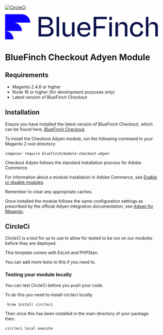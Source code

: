 [![CircleCI](https://dl.circleci.com/status-badge/img/gh/bluefinchcommerce/module-checkout-adyen/tree/main.svg?style=svg&circle-token=CCIPRJ_Cmqt1nhoUVKpy4YUYkmPE8_a696d6ac2b4c7f9d57979c25a35167a4be7c14dc)](https://dl.circleci.com/status-badge/redirect/gh/bluefinchcommerce/module-checkout-adyen/tree/main)

![Checkout Powered by BlueFinch](./assets/logo.svg)

# BlueFinch Checkout Adyen Module

## Requirements

- Magento 2.4.6 or higher
- Node 16 or higher (for development purposes only)
- Latest version of BlueFinch Checkout

## Installation

Ensure you have installed the latest version of BlueFinch Checkout, which can be found here, [BlueFinch Checkout](https://github.com/bluefinchcommerce/module-checkout).

To install the Checkout Adyen module, run the following command in your Magento 2 root directory:

``` composer require bluefinch/module-checkout-adyen ```

Checkout Adyen follows the standard installation process for Adobe Commerce.

For information about a module installation in Adobe Commerce, see [Enable or disable modules](https://experienceleague.adobe.com/en/docs/commerce-operations/installation-guide/tutorials/manage-modules).

Remember to clear any appropriate caches.

Once installed the module follows the same configuration settings as prescribed by the official Adyen integration documentation, see [Adyen for Magento](https://docs.adyen.com/plugins/adobe-commerce/).

## CircleCi

CircleCi is a tool for us to use to allow for tested to be run on our modules before they are deployed.

This template comes with EsLint and PHPStan.

You can add more tests to this if you need to.


### Testing your module locally

You can test CircleCi before you push your code.

To do this you need to install circleci locally.

``` brew install circleci```

Then once this has been installed in the main directory of your package then.

```circleci local execute```